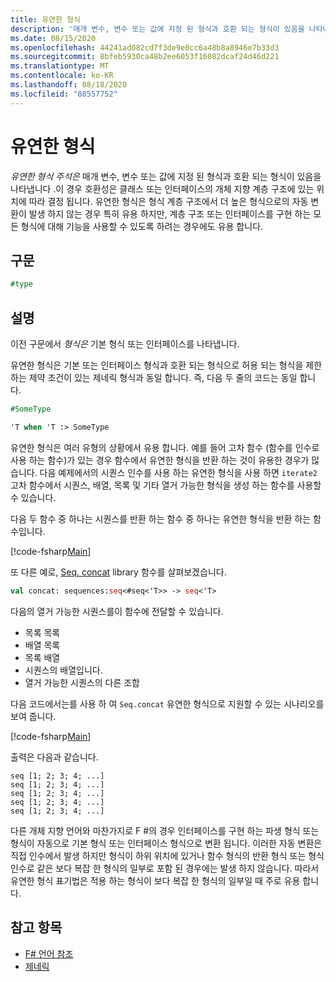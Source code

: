 ```yaml
---
title: 유연한 형식
description: '매개 변수, 변수 또는 값에 지정 된 형식과 호환 되는 형식이 있음을 나타내는 F # 유연한 형식 주석을 사용 하는 방법에 대해 알아봅니다.'
ms.date: 08/15/2020
ms.openlocfilehash: 44241ad082cd7f3de9e0cc6a48b8a8946e7b33d3
ms.sourcegitcommit: 8bfeb5930ca48b2ee6053f16082dcaf24d46d221
ms.translationtype: MT
ms.contentlocale: ko-KR
ms.lasthandoff: 08/18/2020
ms.locfileid: "88557752"
---
```

# <a name="flexible-types"></a>유연한 형식

*유연한 형식 주석은* 매개 변수, 변수 또는 값에 지정 된 형식과 호환 되는 형식이 있음을 나타냅니다 .이 경우 호환성은 클래스 또는 인터페이스의 개체 지향 계층 구조에 있는 위치에 따라 결정 됩니다. 유연한 형식은 형식 계층 구조에서 더 높은 형식으로의 자동 변환이 발생 하지 않는 경우 특히 유용 하지만, 계층 구조 또는 인터페이스를 구현 하는 모든 형식에 대해 기능을 사용할 수 있도록 하려는 경우에도 유용 합니다.

## <a name="syntax"></a>구문

```fsharp
#type
```

## <a name="remarks"></a>설명

이전 구문에서 *형식은* 기본 형식 또는 인터페이스를 나타냅니다.

유연한 형식은 기본 또는 인터페이스 형식과 호환 되는 형식으로 허용 되는 형식을 제한 하는 제약 조건이 있는 제네릭 형식과 동일 합니다. 즉, 다음 두 줄의 코드는 동일 합니다.

```fsharp
#SomeType

'T when 'T :> SomeType
```

유연한 형식은 여러 유형의 상황에서 유용 합니다. 예를 들어 고차 함수 (함수를 인수로 사용 하는 함수)가 있는 경우 함수에서 유연한 형식을 반환 하는 것이 유용한 경우가 많습니다. 다음 예제에서의 시퀀스 인수를 사용 하는 유연한 형식을 사용 하면 `iterate2` 고차 함수에서 시퀀스, 배열, 목록 및 기타 열거 가능한 형식을 생성 하는 함수를 사용할 수 있습니다.

다음 두 함수 중 하나는 시퀀스를 반환 하는 함수 중 하나는 유연한 형식을 반환 하는 함수입니다.

[!code-fsharp[Main](~/samples/snippets/fsharp/lang-ref-2/snippet4101.fs)]

또 다른 예로, [Seq. concat](https://fsharp.github.io/fsharp-core-docs/reference/fsharp-collections-seqmodule.html#concat) library 함수를 살펴보겠습니다.

```fsharp
val concat: sequences:seq<#seq<'T>> -> seq<'T>
```

다음의 열거 가능한 시퀀스를이 함수에 전달할 수 있습니다.

- 목록 목록
- 배열 목록
- 목록 배열
- 시퀀스의 배열입니다.
- 열거 가능한 시퀀스의 다른 조합

다음 코드에서는를 사용 하 여 `Seq.concat` 유연한 형식으로 지원할 수 있는 시나리오를 보여 줍니다.

[!code-fsharp[Main](~/samples/snippets/fsharp/lang-ref-2/snippet4102.fs)]

출력은 다음과 같습니다.

```console
seq [1; 2; 3; 4; ...]
seq [1; 2; 3; 4; ...]
seq [1; 2; 3; 4; ...]
seq [1; 2; 3; 4; ...]
seq [1; 2; 3; 4; ...]
```

다른 개체 지향 언어와 마찬가지로 F #의 경우 인터페이스를 구현 하는 파생 형식 또는 형식이 자동으로 기본 형식 또는 인터페이스 형식으로 변환 됩니다. 이러한 자동 변환은 직접 인수에서 발생 하지만 형식이 하위 위치에 있거나 함수 형식의 반환 형식 또는 형식 인수로 같은 보다 복잡 한 형식의 일부로 포함 된 경우에는 발생 하지 않습니다. 따라서 유연한 형식 표기법은 적용 하는 형식이 보다 복잡 한 형식의 일부일 때 주로 유용 합니다.

## <a name="see-also"></a>참고 항목

- [F# 언어 참조](index.md)
- [제네릭](./generics/index.md)
